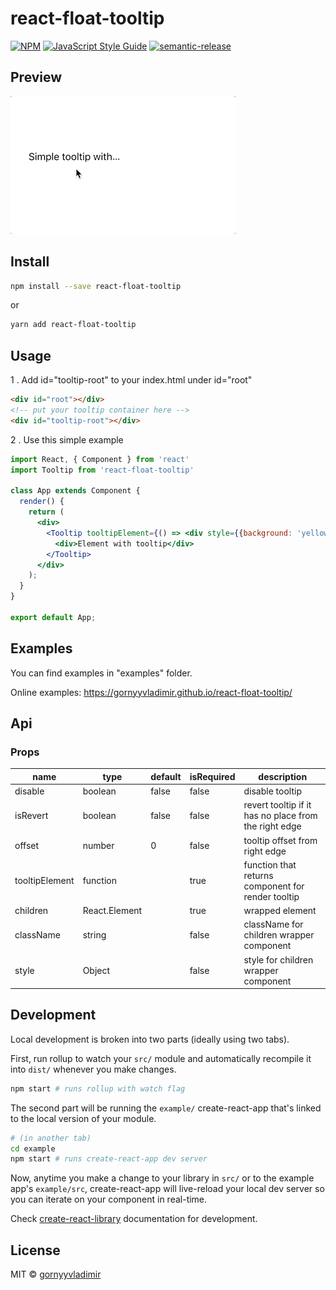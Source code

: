 # react-float-tooltip

[![NPM](https://img.shields.io/npm/v/react-float-tooltip.svg)](https://www.npmjs.com/package/react-float-tooltip) [![JavaScript Style Guide](https://img.shields.io/badge/code_style-standard-brightgreen.svg)](https://standardjs.com)
[![semantic-release](https://img.shields.io/badge/%20%20%F0%9F%93%A6%F0%9F%9A%80-semantic--release-e10079.svg)](https://github.com/semantic-release/semantic-release)

## Preview

![react-float-tooltip gif](https://raw.githubusercontent.com/gornyyvladimir/react-float-tooltip/master/tooltip.gif)

## Install

```bash
npm install --save react-float-tooltip
```

or

```bash
yarn add react-float-tooltip
```

## Usage

1 . Add id="tooltip-root" to your index.html under id="root"
```html
<div id="root"></div>
<!-- put your tooltip container here -->
<div id="tooltip-root"></div>
```

2 . Use this simple example

```jsx
import React, { Component } from 'react'
import Tooltip from 'react-float-tooltip'

class App extends Component {
  render() {
    return (
      <div>
        <Tooltip tooltipElement={() => <div style={{background: 'yellow'}}>Tooltip</div>}>
          <div>Element with tooltip</div>
        </Tooltip>
      </div>
    );
  }
}

export default App;
```

## Examples
You can find examples in "examples" folder.

Online examples: <https://gornyyvladimir.github.io/react-float-tooltip/>

## Api
### Props

| name           | type          | default | isRequired | description                                           |
|----------------|---------------|---------|------------|-------------------------------------------------------|
| disable        | boolean       | false   | false      | disable tooltip                                       |
| isRevert       | boolean       | false   | false      | revert tooltip if it has no place from the right edge |
| offset         | number        | 0       | false      | tooltip offset from right edge                        |
| tooltipElement | function      |         | true       | function that returns component for render tooltip    |
| children       | React.Element |         | true       | wrapped element                                       |
| className      | string        |         | false      | className for children wrapper component              |
| style          | Object        |         | false      | style for children wrapper component                  |

## Development

Local development is broken into two parts (ideally using two tabs).

First, run rollup to watch your `src/` module and automatically recompile it into `dist/` whenever you make changes.

```bash
npm start # runs rollup with watch flag 
```

The second part will be running the `example/` create-react-app that's linked to the local version of your module.

```bash
# (in another tab) 
cd example
npm start # runs create-react-app dev server 
```

Now, anytime you make a change to your library in `src/` or to the example app's `example/src`, create-react-app will live-reload your local dev server so you can iterate on your component in real-time.

Check [create-react-library](https://www.npmjs.com/package/create-react-library) documentation for development.

## License

MIT © [gornyyvladimir](https://github.com/gornyyvladimir)
